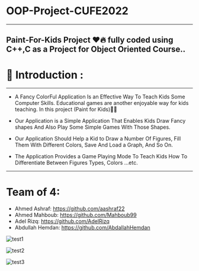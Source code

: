 # OOP-Project-CUFE2022
---
 Paint-For-Kids Project :heart::fire: fully coded using C++,C as a Project for Object Oriented Course.. 
---
# 🚀 Introduction : 
---

 - A Fancy ColorFul Application Is an Effective Way To Teach Kids Some Computer Skills.
Educational games are another enjoyable way for kids teaching.
In this project (Paint for Kids)👦🔥

- Our Application is a Simple Application That Enables Kids Draw Fancy shapes And Also Play Some
Simple Games With Those Shapes.

- Our Application Should Help a Kid to Draw a Number Of Figures, Fill
Them With Different Colors, Save And Load a Graph, And So On.
- The Application Provides a Game Playing Mode To Teach Kids 
How To Differentiate Between Figures Types, Colors …etc.

---
# Team of 4:
- Ahmed Ashraf: https://github.com/aashraf22
- Ahmed Mahboub: https://github.com/Mahboub99
- Adel Rizq: https://github.com/AdelRizq
- Abdullah Hemdan: https://github.com/AbdallahHemdan

![test1](https://user-images.githubusercontent.com/40190772/51830239-1325f800-22f8-11e9-9b02-7e1177642eb6.png)

![test2](https://user-images.githubusercontent.com/40190772/51830240-1325f800-22f8-11e9-8171-404b8dee9f93.png)

![test3](https://user-images.githubusercontent.com/40190772/51830249-1ae59c80-22f8-11e9-8228-3475d079b175.png)




